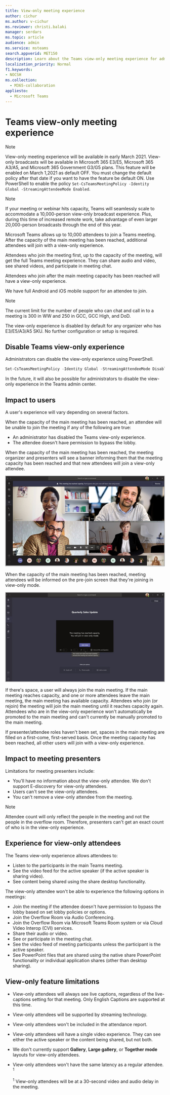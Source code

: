 ```yaml
---
title: View-only meeting experience
author: cichur
ms.author: v-cichur
ms.reviewer: christi.balaki
manager: serdars
ms.topic: article
audience: admin
ms.service: msteams
search.appverid: MET150
description: Learn about the Teams view-only meeting experience for admins, presenters, and attendees
localization_priority: Normal
f1.keywords:
- NOCSH
ms.collection: 
  - M365-collaboration
appliesto: 
  - Microsoft Teams
---
```


# Teams view-only meeting experience

> [!Note]
> View-only meeting experience will be available in early March 2021. View-only broadcasts will be available in Microsoft 365 E3/E5, Microsoft 365 A3/A5, and Microsoft 365 Government G3/G5 plans. This feature will be enabled on March 1,2021 as default OFF. You must change the default policy after that date if you want to have the feature be default ON. Use PowerShell to enable the policy `Set-CsTeamsMeetingPolicy -Identity Global -StreamingAttendeeMode Enabled`.

> [!Note]
> If your meeting or webinar hits capacity, Teams will seamlessly scale to accommodate a 10,000-person view-only broadcast experience. Plus, during this time of increased remote work, take advantage of even larger 20,000-person broadcasts through the end of this year.

Microsoft Teams allows up to 10,000 attendees to join a Teams meeting. After the capacity of the main meeting has been reached, additional attendees will join with a view-only experience.

Attendees who join the meeting first, up to the capacity of the meeting, will get the full Teams meeting experience. They can share audio and video, see shared videos, and participate in meeting chat.

Attendees who join after the main meeting capacity has been reached will have a view-only experience.

We have full Android and iOS mobile support for an attendee to join.

> [!Note]
> The current limit for the number of people who can chat and call in to a meeting is 300 in WW and 250 in GCC, GCC High, and DoD.

The view-only experience is disabled by default for any organizer who has E3/E5/A3/A5 SKU. No further configuration or setup is required.

## Disable Teams view-only experience

Administrators can disable the view-only experience using PowerShell.

```PowerShell
Set-CsTeamsMeetingPolicy -Identity Global -StreamingAttendeeMode Disabled
```

In the future, it will also be possible for administrators to disable the view-only experience in the Teams admin center.

## Impact to users

A user's experience will vary depending on several factors.

When the capacity of the main meeting has been reached, an attendee will be unable to join the meeting if any of the following are true:

- An administrator has disabled the Teams view-only experience.
- The attendee doesn't have permission to bypass the lobby.

When the capacity of the main meeting has been reached, the meeting organizer and presenters will see a banner informing them that the meeting capacity has been reached and that new attendees will join a view-only attendee.

  ![the Teams client and banner messsage for organizers and presenters](media/chat-and-banner-message.png)

When the capacity of the main meeting has been reached, meeting attendees will be informed on the pre-join screen that they're joining in view-only mode.

  ![the Teams pre-join screen and the message for participants telling them that they will join in view-only mode](media/view-only-pre-join-screen.png)

If there's space, a user will always join the main meeting. If the main meeting reaches capacity, and one or more attendees leave the main meeting, the main meeting has available capacity. Attendees who join (or rejoin) the meeting will join the main meeting until it reaches capacity again. Attendees who are in the view-only experience won't automatically be promoted to the main meeting and can't currently be manually promoted to the main meeting.

If presenter/attendee roles haven't been set, spaces in the main meeting are filled on a first-come, first-served basis. Once the meeting capacity has been reached, all other users will join with a view-only experience.

## Impact to meeting presenters

Limitations for meeting presenters include:

- You'll have no information about the view-only attendee. We don't support E-discovery for view-only attendees.
- Users can't see the view-only attendees.
- You can't remove a view-only attendee from the meeting.

> [!Note]
> Attendee count will only reflect the people in the meeting and not the people in the overflow room. Therefore, presenters can't get an exact count of who is in the view-only experience.

## Experience for view-only attendees

The Teams view-only experience allows attendees to:

- Listen to the participants in the main Teams meeting.
- See the video feed for the active speaker (if the active speaker is sharing video).
- See content being shared using the share desktop functionality.

The view-only attendee won't be able to experience the following options in meetings:

- Join the meeting if the attendee doesn't have permission to bypass the lobby based on set lobby policies or options.
- Join the Overflow Room via Audio Conferencing.
- Join the Overflow Room via Microsoft Teams Room system or via Cloud Video Interop (CVI) services.
- Share their audio or video.
- See or participate in the meeting chat.
- See the video feed of meeting participants unless the participant is the active speaker.
- See PowerPoint files that are shared using the native share PowerPoint functionality or individual application shares (other than desktop sharing).

## View-only feature limitations

- View-only attendees will always see live captions, regardless of the live-captions setting for that meeting. Only English Captions are supported at this time.
- View-only attendees will be supported by streaming technology.
- View-only attendees won't be included in the attendance report.
- View-only attendees will have a single video experience. They can see either the active speaker or the content being shared, but not both.
- We don't currently support **Gallery**, **Large gallery**, or **Together mode** layouts for view-only attendees.  
- View-only attendees won't have the same latency as a regular attendee. <sup>1</sup>

  <sup>1</sup> View-only attendees will be at a 30-second video and audio delay in the meeting.  
